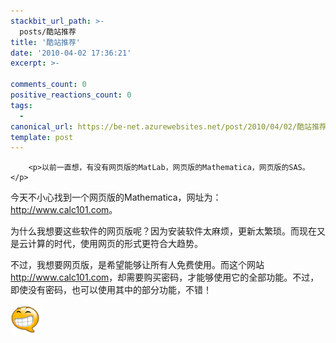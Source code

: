 ```yaml
---
stackbit_url_path: >-
  posts/酷站推荐
title: '酷站推荐'
date: '2010-04-02 17:36:21'
excerpt: >-
  
comments_count: 0
positive_reactions_count: 0
tags: 
  - 
canonical_url: https://be-net.azurewebsites.net/post/2010/04/02/酷站推荐
template: post
---
```


        <p>以前一直想，有没有网页版的MatLab，网页版的Mathematica，网页版的SAS。</p>
<p>今天不小心找到一个网页版的Mathematica，网址为：<a target="_blank" href="http://www.calc101.com">http://www.calc101.com</a>。</p>
<p>为什么我想要这些软件的网页版呢？因为安装软件太麻烦，更新太繁琐。而现在又是云计算的时代，使用网页的形式更符合大趋势。</p>
<p>不过，我想要网页版，是希望能够让所有人免费使用。而这个网站<a target="_blank" href="http://www.calc101.com">http://www.calc101.com</a>，却需要购买密码，才能够使用它的全部功能。不过，即使没有密码，也可以使用其中的部分功能，不错！</p>
<p><img alt="" src="https://raw.githubusercontent.com/Jeff-Tian/blogengine.net/master/Source/BlogEngine/BlogEngine.NET/App_Data/files/image_205.png"></p>
      